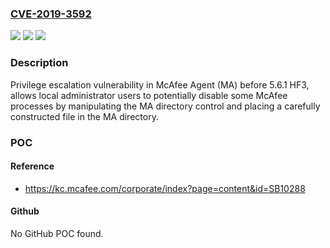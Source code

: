 ### [CVE-2019-3592](https://cve.mitre.org/cgi-bin/cvename.cgi?name=CVE-2019-3592)
![](https://img.shields.io/static/v1?label=Product&message=McAfee%20Agent%20(MA)&color=blue)
![](https://img.shields.io/static/v1?label=Version&message=5.x%3C%205.6.1%20HF3%20&color=brighgreen)
![](https://img.shields.io/static/v1?label=Vulnerability&message=Privilege%20Escalation&color=brighgreen)

### Description

Privilege escalation vulnerability in McAfee Agent (MA) before 5.6.1 HF3, allows local administrator users to potentially disable some McAfee processes by manipulating the MA directory control and placing a carefully constructed file in the MA directory.

### POC

#### Reference
- https://kc.mcafee.com/corporate/index?page=content&id=SB10288

#### Github
No GitHub POC found.


